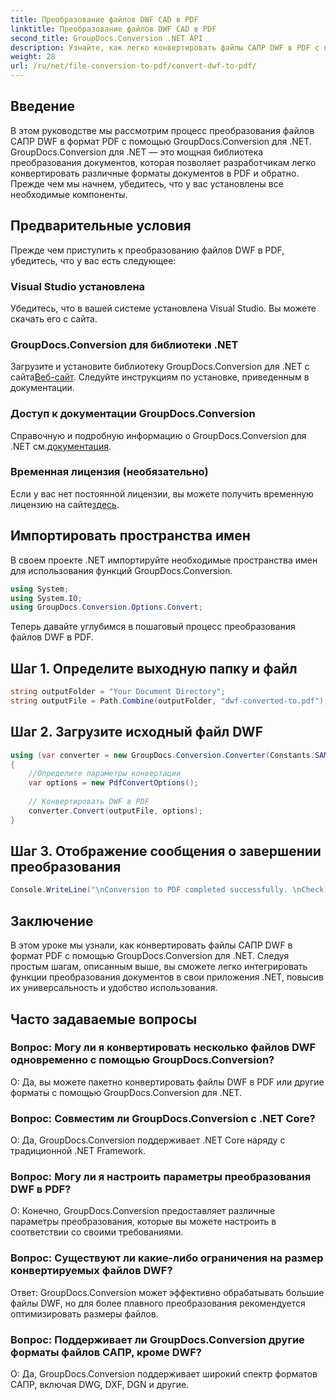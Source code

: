 ```yaml
---
title: Преобразование файлов DWF CAD в PDF
linktitle: Преобразование файлов DWF CAD в PDF
second_title: GroupDocs.Conversion .NET API
description: Узнайте, как легко конвертировать файлы САПР DWF в PDF с помощью GroupDocs.Conversion для .NET. Следуйте нашим пошаговым инструкциям по интеграции в ваши приложения .NET.
weight: 28
url: /ru/net/file-conversion-to-pdf/convert-dwf-to-pdf/
---
```

## Введение
В этом руководстве мы рассмотрим процесс преобразования файлов САПР DWF в формат PDF с помощью GroupDocs.Conversion для .NET. GroupDocs.Conversion для .NET — это мощная библиотека преобразования документов, которая позволяет разработчикам легко конвертировать различные форматы документов в PDF и обратно. Прежде чем мы начнем, убедитесь, что у вас установлены все необходимые компоненты.
## Предварительные условия
Прежде чем приступить к преобразованию файлов DWF в PDF, убедитесь, что у вас есть следующее:
### Visual Studio установлена
Убедитесь, что в вашей системе установлена Visual Studio. Вы можете скачать его с сайта.
### GroupDocs.Conversion для библиотеки .NET
 Загрузите и установите библиотеку GroupDocs.Conversion для .NET с сайта[Веб-сайт](https://releases.groupdocs.com/conversion/net/). Следуйте инструкциям по установке, приведенным в документации.
### Доступ к документации GroupDocs.Conversion
 Справочную и подробную информацию о GroupDocs.Conversion для .NET см.[документация](https://tutorials.groupdocs.com/conversion/net/).
### Временная лицензия (необязательно)
 Если у вас нет постоянной лицензии, вы можете получить временную лицензию на сайте[здесь](https://purchase.groupdocs.com/temporary-license/).

## Импортировать пространства имен
В своем проекте .NET импортируйте необходимые пространства имен для использования функций GroupDocs.Conversion.

```csharp
using System;
using System.IO;
using GroupDocs.Conversion.Options.Convert;
```

Теперь давайте углубимся в пошаговый процесс преобразования файлов DWF в PDF.
## Шаг 1. Определите выходную папку и файл
```csharp
string outputFolder = "Your Document Directory";
string outputFile = Path.Combine(outputFolder, "dwf-converted-to.pdf");
```
## Шаг 2. Загрузите исходный файл DWF
```csharp
using (var converter = new GroupDocs.Conversion.Converter(Constants.SAMPLE_DWF))
{
    //Определите параметры конвертации
    var options = new PdfConvertOptions();
    
    // Конвертировать DWF в PDF
    converter.Convert(outputFile, options);
}
```
## Шаг 3. Отображение сообщения о завершении преобразования
```csharp
Console.WriteLine("\nConversion to PDF completed successfully. \nCheck output in {0}", outputFolder);
```

## Заключение
В этом уроке мы узнали, как конвертировать файлы САПР DWF в формат PDF с помощью GroupDocs.Conversion для .NET. Следуя простым шагам, описанным выше, вы сможете легко интегрировать функции преобразования документов в свои приложения .NET, повысив их универсальность и удобство использования.
## Часто задаваемые вопросы
### Вопрос: Могу ли я конвертировать несколько файлов DWF одновременно с помощью GroupDocs.Conversion?
О: Да, вы можете пакетно конвертировать файлы DWF в PDF или другие форматы с помощью GroupDocs.Conversion для .NET.
### Вопрос: Совместим ли GroupDocs.Conversion с .NET Core?
О: Да, GroupDocs.Conversion поддерживает .NET Core наряду с традиционной .NET Framework.
### Вопрос: Могу ли я настроить параметры преобразования DWF в PDF?
О: Конечно, GroupDocs.Conversion предоставляет различные параметры преобразования, которые вы можете настроить в соответствии со своими требованиями.
### Вопрос: Существуют ли какие-либо ограничения на размер конвертируемых файлов DWF?
Ответ: GroupDocs.Conversion может эффективно обрабатывать большие файлы DWF, но для более плавного преобразования рекомендуется оптимизировать размеры файлов.
### Вопрос: Поддерживает ли GroupDocs.Conversion другие форматы файлов САПР, кроме DWF?
О: Да, GroupDocs.Conversion поддерживает широкий спектр форматов САПР, включая DWG, DXF, DGN и другие.